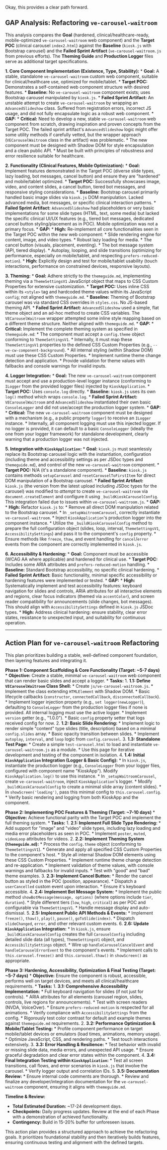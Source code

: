 Okay, this provides a clear path forward.

## GAP Analysis: Refactoring `ve-carousel-waitroom`

This analysis compares the **Goal** (hardened, clinical/healthcare-ready, mobile-optimized `ve-carousel-waitroom` web component) and the **Target POC** (clinical carousel `index2.html`) against the **Baseline** (`kiosk.js` with Bootstrap carousel) and the **Failed Sprint Artifact** (`ve-carousel-waitroom.js` from previous efforts). The **Theming Guide** and **Production Logger** files serve as additional target specifications.

**1. Core Component Implementation (Existence, Type, Stability):**
    * **Goal:** A stable, standalone `ve-carousel-waitroom` custom web component, suitable for clinical/healthcare use, optimized for mobile/tablet.
    * **Target POC:** Demonstrates a self-contained web component structure with desired features.
    * **Baseline:** No `ve-carousel-waitroom` component exists; uses Bootstrap carousel manipulated by `kiosk.js`.
    * **Failed Sprint Artifact:** An unstable attempt to create `ve-carousel-waitroom` by wrapping an `AdvancedSlideshow` class. Suffered from registration errors, incorrect JS usage, and did not fully encapsulate logic as a robust web component.
    * **GAP:**
        * **Critical:** Need to develop a new, stable `ve-carousel-waitroom` web component from scratch, drawing inspiration and proven concepts from the Target POC. The failed sprint artifact's `AdvancedSlideshow` logic might offer some utility methods if carefully vetted, but the wrapper approach (`VECarouselWaitroom` class in the artifact) was problematic.
        * The new component must be designed with Shadow DOM for style encapsulation and a clean public API.
        * Must be built with principles of robustness and error resilience suitable for healthcare.

**2. Functionality (Clinical Features, Mobile Optimization):**
    * **Goal:** Implement features demonstrated in the Target POC (diverse slide types, lazy loading, bot messages, cancel button) and ensure they are "hardened" and mobile/tablet optimized.
    * **Target POC:** Successfully showcases image, video, and content slides, a cancel button, tiered bot messages, and responsive styling considerations.
    * **Baseline:** Bootstrap carousel primarily handled basic image slides via `kiosk.js` DOM manipulation. Lacked advanced media, bot messages, or specific clinical interaction patterns.
    * **Failed Sprint Artifact:** `AdvancedSlideshow` had placeholders or very basic implementations for some slide types (HTML, text, some media) but lacked the specific clinical UI/UX features (e.g., tiered bot messages, dedicated cancel button styling/placement as in POC). Mobile optimization was not a primary focus.
    * **GAP:**
        * **High:** Re-implement all core functionalities seen in the Target POC within the new web component:
            * Slide rendering engine for content, image, and video types.
            * Robust lazy loading for media.
            * The cancel button (visuals, placement, eventing).
            * The bot message system (API, tiered display).
            * Autoplay, looping, and slide transitions (optimizing for performance, especially on mobile/tablet, and respecting `prefers-reduced-motion`).
        * **High:** Explicitly design and test for mobile/tablet usability (touch interactions, performance on constrained devices, responsive layouts).

**3. Theming:**
    * **Goal:** Adhere strictly to the `themeguide.md`, implementing theming via a `ThemeSettingsV1` JavaScript object that maps to CSS Custom Properties for extensive customization.
    * **Target POC:** Uses inline CSS within its `<style>` tag and hardcoded theme values within its JavaScript `config`; not aligned with `themeguide.md`.
    * **Baseline:** Theming of Bootstrap carousel was via standard CSS overrides in `styles.css`. No JS-based theming API.
    * **Failed Sprint Artifact:** `AdvancedSlideshow` used a simple, flat theme object and an ad-hoc method to create CSS variables. The `VECarouselWaitroom` wrapper attempted some inline style mapping based on a different theme structure. Neither aligned with `themeguide.md`.
    * **GAP:**
        * **Critical:** Implement the complete theming system as specified in `themeguide.md`:
            * The component must accept a `config.theme` object conforming to `ThemeSettingsV1`.
            * Internally, it must map these `ThemeSettingsV1` properties to the defined CSS Custom Properties (e.g., `--ve-cw-component-background`).
            * All internal styling (within Shadow DOM) must use these CSS Custom Properties.
            * Implement runtime theme change detection and application.
            * Provide validation for theme values with fallbacks and console warnings for invalid inputs.

**4. Logger Integration:**
    * **Goal:** The new `ve-carousel-waitroom` component must accept and use a production-level logger instance (conforming to `ILogger` from the provided logger files) injected by `KioskApplication`.
    * **Target POC:** Uses `console.log` directly.
    * **Baseline:** `kiosk.js` uses its own `log()` method which wraps `console.log`.
    * **Failed Sprint Artifact:** `VECarouselWaitroom` and `AdvancedSlideshow` instantiated their own basic `ConsoleLogger` and did not use/accept the production logger system.
    * **GAP:**
        * **Critical:** The new `ve-carousel-waitroom` component must be designed with a mechanism (e.g., a public property `logger`) to receive an `ILogger` instance.
        * Internally, all component logging must use this injected logger. If no logger is provided, it can default to a basic `ConsoleLogger` (ideally the one from your logger framework) for standalone development, clearly warning that a production logger was not injected.

**5. Integration with `KioskApplication`:**
    * **Goal:** `kiosk.js` must seamlessly replace its Bootstrap carousel logic with the instantiation, configuration (including theme and accessibility settings as per JSDoc types and `themeguide.md`), and control of the new `ve-carousel-waitroom` component.
    * **Target POC:** N/A (it's a standalone component).
    * **Baseline:** `kiosk.js` contains methods `setupCarousel` and `resetCarouselToFirstItem` for direct DOM manipulation of a Bootstrap carousel.
    * **Failed Sprint Artifact:** `kiosk.js` (the version from the latest upload including JSDoc types for the carousel) was modified to *attempt* to create `ve-carousel-waitroom` via `document.createElement` and configure it using `_buildKioskCarouselConfig`. This integration failed due to issues within `ve-carousel-waitroom.js`.
    * **GAP:**
        * **High:** Refactor `kiosk.js` to:
            * Remove all direct DOM manipulation related to the Bootstrap carousel.
            * In `_setupWaitroomCarousel`, correctly instantiate `ve-carousel-waitroom`.
            * Inject `KioskApplication`'s production logger into the component instance.
            * Utilize the `_buildKioskCarouselConfig` method to prepare the full configuration object (slides, loop, interval, `ThemeSettingsV1`, `AccessibilitySettings`) and pass it to the component's `config` property.
            * Ensure methods like `freeze`, `thaw`, and event handling for `cancel`/`error` events from the component are correctly implemented in `kiosk.js`.

**6. Accessibility & Hardening:**
    * **Goal:** Component must be accessible (WCAG AA where applicable) and hardened for clinical use.
    * **Target POC:** Includes some ARIA attributes and `prefers-reduced-motion` handling.
    * **Baseline:** Standard Bootstrap accessibility, no specific clinical hardening.
    * **Failed Sprint Artifact:** Basic functionality, minimal specific accessibility or hardening features were implemented or tested.
    * **GAP:**
        * **High:** Systematically implement and test accessibility features: keyboard navigation for slides and controls, ARIA attributes for all interactive elements and regions, clear focus indicators (themed via `accentColor`), and screen reader compatibility for announcements (slide changes, bot messages). This should align with `AccessibilitySettings` defined in `kiosk.js` JSDoc types.
        * **High:** Address clinical hardening: ensure stability, clear error states, resistance to unexpected input, and suitability for continuous operation.

---

## Action Plan for `ve-carousel-waitroom` Refactoring

This plan prioritizes building a stable, well-defined component foundation, then layering features and integrating it.

**Phase 1: Component Scaffolding & Core Functionality (Target: ~5-7 days)**
    * **Objective:** Create a stable, minimal `ve-carousel-waitroom` web component that can render basic slides and accept a logger.
    * **Tasks:**
        1.  **1.1: Define `VECarouselWaitroom` Class Shell:**
            * Create `js/ve-carousel-waitroom.js`.
            * Implement the class extending `HTMLElement` with Shadow DOM.
            * Basic lifecycle callbacks (`constructor`, `connectedCallback`, `disconnectedCallback`).
            * Implement logger injection property (e.g., `set logger(newLogger)`), defaulting to `ConsoleLogger` from the production logger files if none is provided. All internal logging must use the active logger.
            * Implement `version` getter (e.g., "1.0.0").
            * Basic `config` property setter that logs received config for now.
        2.  **1.2: Basic Slide Rendering:**
            * Implement logic to render simple "content" type slides (title, description) based on a minimal `config.slides` array.
            * Basic opacity transition between slides.
            * Implement `autoplay`, `interval`, and `loop` logic from `config.carousel`.
        3.  **1.3: Standalone Test Page:**
            * Create a simple `test-carousel.html` to load and instantiate `ve-carousel-waitroom.js` as a module.
            * Use this page for iterative development and testing of the component in isolation.
        4.  **1.4: Initial `KioskApplication` Integration (Logger & Basic Config):**
            * In `kiosk.js`, instantiate the production logger (e.g., `ConsoleLogger` from your logger files, configured with component name "KioskApp"). Modify `KioskApplication.log()` to use this instance.
            * In `_setupWaitroomCarousel`, create `ve-carousel-waitroom`, inject `KioskApplication`'s logger.
            * Modify `_buildKioskCarouselConfig` to create a minimal slide array (content slides).
            * In `showScreen('loading')`, pass this minimal config to `this.carousel.config`.
            * Verify basic rendering and logging from both KioskApp and the component.

**Phase 2: Implementing POC Features & Theming (Target: ~7-10 days)**
    * **Objective:** Achieve functional parity with the Target POC and implement the full theming system.
    * **Tasks:**
        1.  **2.1: Implement Full Slide Type Rendering:**
            * Add support for "image" and "video" slide types, including lazy loading and media error placeholders as seen in POC.
            * Implement `poster`, `muted`, `videoLoop` attributes for videos.
        2.  **2.2: Implement Theming System (`themeguide.md`):**
            * Process the `config.theme` object (conforming to `ThemeSettingsV1`).
            * Generate and apply all specified CSS Custom Properties to the component's host.
            * Style all internal Shadow DOM elements using these CSS Custom Properties.
            * Implement runtime theme change detection and re-application.
            * Implement validation of theme values, with console warnings and fallbacks for invalid inputs.
            * Test with "good" and "bad" theme examples.
        3.  **2.3: Implement Cancel Button:**
            * Render the cancel button as styled in the POC (position, appearance).
            * Dispatch a `userCancelled` custom event upon interaction.
            * Ensure it's keyboard accessible.
        4.  **2.4: Implement Bot Message System:**
            * Implement the public method `showBotMessage(message, options)` (where options include `tier`, `duration`).
            * Style different tiers (`low`, `high`, `critical`) as per POC and configurable via `ThemeSettingsV1`.
            * Handle message display and auto-dismissal.
        5.  **2.5: Implement Public API Methods & Events:**
            * Implement `freeze()`, `thaw()`, `play()`, `pause()`, `goToSlide(index)`.
            * Dispatch `slideChanged`, `error`, and other relevant custom events.
        6.  **2.6: Update `KioskApplication` Integration:**
            * In `kiosk.js`, ensure `_buildKioskCarouselConfig` creates the full `CarouselConfig` including detailed slide data (all types), `ThemeSettingsV1` object, and `AccessibilitySettings` object.
            * Wire up `handleCarouselCancelEvent` and `handleCarouselErrorEvent` to the component's events.
            * Implement calls to `this.carousel.freeze()` and `this.carousel.thaw()` in `showScreen()` as appropriate.

**Phase 3: Hardening, Accessibility, Optimization & Final Testing (Target: ~5-7 days)**
    * **Objective:** Ensure the component is robust, accessible, performs well on target devices, and meets all clinical/healthcare requirements.
    * **Tasks:**
        1.  **3.1: Comprehensive Accessibility Implementation:**
            * Full keyboard navigation for slides (if not just for controls).
            * ARIA attributes for all elements (carousel region, slides, controls, live regions for announcements).
            * Test with screen readers (NVDA, VoiceOver).
            * Ensure `prefers-reduced-motion` is respected for all animations.
            * Verify compliance with `AccessibilitySettings` from the config.
            * Rigorously test color contrast for default and example themes against `themeguide.md` requirements.
        2.  **3.2: Performance Optimization & Mobile/Tablet Testing:**
            * Profile component performance on target mobile/tablet devices or emulators (load times, animations, memory usage).
            * Optimize JavaScript, CSS, and rendering paths.
            * Test touch interactions extensively.
        3.  **3.3: Error Handling & Resilience:**
            * Test behavior with invalid or missing slide data, media errors, and unexpected API usage.
            * Ensure graceful degradation and clear error states within the component.
        4.  **3.4: Final Integration Testing within `KioskApplication`:**
            * Test all screen transitions, call flows, and error scenarios in `kiosk.js` that involve the carousel.
            * Verify logger output and correlation IDs.
        5.  **3.5: Documentation Review:**
            * Ensure internal code comments are thorough.
            * Review and finalize any developer/integration documentation for the `ve-carousel-waitroom` component, ensuring it aligns with `themeguide.md`.

**Timeline & Review:**
* **Total Estimated Duration:** ~17-24 development days.
* **Checkpoints:** Daily progress updates. Review at the end of each Phase with a demonstration of achieved functionality.
* **Contingency:** Build in 15-20% buffer for unforeseen issues.

This action plan provides a structured approach to achieve the refactoring goals. It prioritizes foundational stability and then iteratively builds features, ensuring continuous testing and alignment with the defined targets.